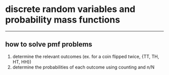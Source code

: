 # discrete random variables and probability mass functions

---

## how to solve pmf problems

1. determine the relevant outcomes (ex. for a coin flipped twice, {TT, TH, HT, HH})
2. determine the probabilities of each outcome using counting and n/N

